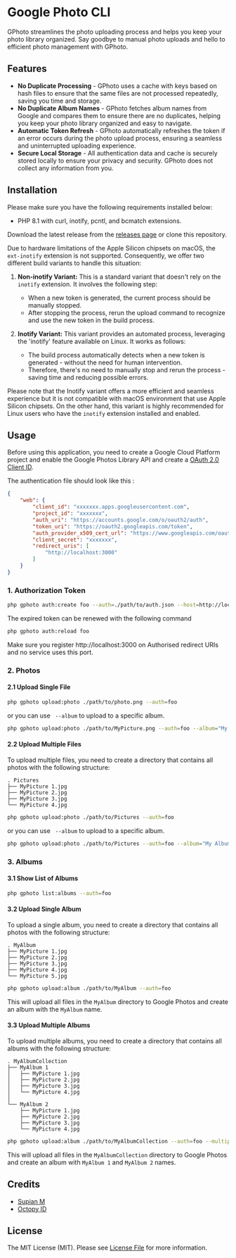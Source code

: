 # Google Photo CLI

GPhoto streamlines the photo uploading process and helps you keep your photo library organized. Say goodbye to manual
photo uploads and hello to efficient photo management with
GPhoto.

## Features

- **No Duplicate Processing** - GPhoto uses a cache with keys based on hash files to ensure that the same files are not
  processed repeatedly, saving you time and storage.
- **No Duplicate Album Names** - GPhoto fetches album names from Google and compares them to ensure there are no
  duplicates, helping you keep your photo library organized and easy
  to navigate.
- **Automatic Token Refresh** - GPhoto automatically refreshes the token if an error occurs during the photo upload
  process, ensuring a seamless and uninterrupted uploading
  experience.
- **Secure Local Storage** - All authentication data and cache is securely stored locally to ensure your privacy and
  security. GPhoto does not collect any information from you.

## Installation

Please make sure you have the following requirements installed below:

- PHP 8.1 with curl, inotify, pcntl, and bcmatch extensions.

Download the latest release from the [releases page](https://github.com/OctopyID/GPhotoCLI/releases) or clone this
repository.

Due to hardware limitations of the Apple Silicon chipsets on macOS, the `ext-inotify` extension is not supported. Consequently, we offer two different build variants to handle this
situation:

1. **Non-inotify Variant:** This is a standard variant that doesn't rely on the `inotify` extension. It involves the following step:
    - When a new token is generated, the current process should be manually stopped.
    - After stopping the process, rerun the upload command to recognize and use the new token in the build process.


2. **Inotify Variant:** This variant provides an automated process, leveraging the 'inotify' feature available on Linux. It works as follows:
    - The build process automatically detects when a new token is generated - without the need for human intervention.
    - Therefore, there's no need to manually stop and rerun the process - saving time and reducing possible errors.

Please note that the Inotify variant offers a more efficient and seamless experience but it is not compatible with macOS environment that use Apple Silicon chipsets. On the other
hand, this variant is highly recommended for Linux users who have the `inotify` extension installed and enabled.

## Usage

Before using this application, you need to create a Google Cloud Platform project and enable the Google Photos Library
API and create
a [OAuth 2.0 Client ID](https://developers.google.com/photos/library/guides/overview#authorization).

The authentication file should look like this :

```json
{
    "web": {
        "client_id": "xxxxxxx.apps.googleusercontent.com",
        "project_id": "xxxxxxx",
        "auth_uri": "https://accounts.google.com/o/oauth2/auth",
        "token_uri": "https://oauth2.googleapis.com/token",
        "auth_provider_x509_cert_url": "https://www.googleapis.com/oauth2/v1/certs",
        "client_secret": "xxxxxxx",
        "redirect_uris": [
            "http://localhost:3000"
        ]
    }
}
```

### 1. Authorization Token

```bash
php gphoto auth:create foo --auth=./path/to/auth.json --host=http://localhost:3000
```

The expired token can be renewed with the following command

```bash
php gphoto auth:reload foo
```

Make sure you register http://localhost:3000 on Authorised redirect URIs and no service uses this port.

### 2. Photos

#### 2.1 Upload Single File

```bash
php gphoto upload:photo ./path/to/photo.png --auth=foo
```

or you can use ` --album` to upload to a specific album.

```bash
php gphoto upload:photo ./path/to/MyPicture.png --auth=foo --album="My Album"
```

#### 2.2 Upload Multiple Files

To upload multiple files, you need to create a directory that contains all photos with the following structure:

```
. Pictures
├── MyPicture 1.jpg
├── MyPicture 2.jpg
├── MyPicture 3.jpg
└── MyPicture 4.jpg
```

```bash
php gphoto upload:photo ./path/to/Pictures --auth=foo
```

or you can use ` --album` to upload to a specific album.

```bash
php gphoto upload:photo ./path/to/Pictures --auth=foo --album="My Album"
```

### 3. Albums

#### 3.1 Show List of Albums

```bash
php gphoto list:albums --auth=foo
``` 

#### 3.2 Upload Single Album

To upload a single album, you need to create a directory that contains all photos with the following structure:

```
. MyAlbum
├── MyPicture 1.jpg
├── MyPicture 2.jpg
├── MyPicture 3.jpg
├── MyPicture 4.jpg
└── MyPicture 5.jpg
```

```bash
php gphoto upload:album ./path/to/MyAlbum --auth=foo
```

This will upload all files in the `MyAlbum` directory to Google Photos and create an album with the `MyAlbum` name.

#### 3.3 Upload Multiple Albums

To upload multiple albums, you need to create a directory that contains all albums with the following structure:

```
. MyAlbumCollection
├── MyAlbum 1
│   ├── MyPicture 1.jpg
│   ├── MyPicture 2.jpg
│   ├── MyPicture 3.jpg
│   └── MyPicture 4.jpg
│
└── MyAlbum 2
    ├── MyPicture 1.jpg
    ├── MyPicture 2.jpg
    ├── MyPicture 3.jpg
    └── MyPicture 4.jpg
```

```bash
php gphoto upload:album ./path/to/MyAlbumCollection --auth=foo --multiple
```

This will upload all files in the `MyAlbumCollection` directory to Google Photos and create an album with `MyAlbum 1`
and `MyAlbum 2` names.

## Credits

- [Supian M](https://github.com/SupianIDz)
- [Octopy ID](https://github.com/OctopyID)

## License

The MIT License (MIT). Please see [License File](LICENSE) for more information.
